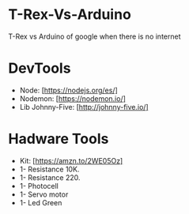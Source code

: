 # T-Rex-Vs-Arduino
T-Rex vs Arduino of google when there is no internet

# DevTools

  - Node: [https://nodejs.org/es/]
  - Nodemon: [https://nodemon.io/]
  - Lib Johnny-Five: [http://johnny-five.io/]
  
# Hadware Tools

  - Kit: [https://amzn.to/2WE05Oz]
  - 1- Resistance 10K.
  - 1- Resistance 220.
  - 1- Photocell
  - 1- Servo motor
  - 1- Led Green
 